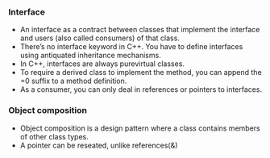 ### Interface
- An interface as a contract between classes that implement the interface and users (also called consumers) of that
class.
- There’s no interface keyword in C++. You have to define interfaces using antiquated inheritance mechanisms.
- In C++, interfaces are always pure­virtual classes.
- To require a derived class to implement the method, you can append the =0 suffix to a method definition.
- As a consumer, you can only deal in references or pointers to interfaces.

### Object composition
- Object composition is a design pattern where a class contains members of other class types.
- A pointer can be reseated, unlike references(&)
